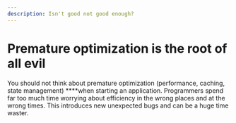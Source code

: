 ```yaml
---
description: Isn't good not good enough?
---
```


# Premature optimization is the root of all evil

You should not think about premature optimization \(performance, caching, state management\) ****when starting an application. Programmers spend far too much time worrying about efficiency in the wrong places and at the wrong times. This introduces new unexpected bugs and can be a huge time waster.

